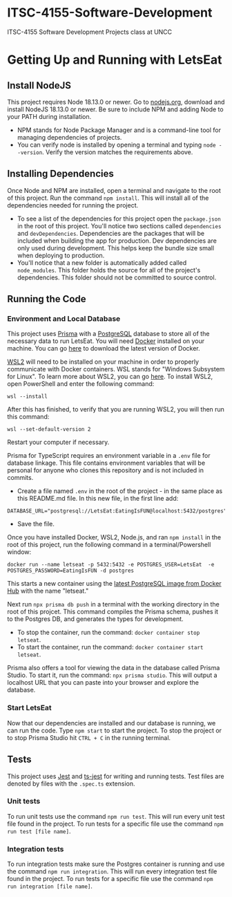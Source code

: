# ITSC-4155-Software-Development

ITSC-4155 Software Development Projects class at UNCC

# Getting Up and Running with LetsEat

## Install NodeJS

This project requires Node 18.13.0 or newer. Go to [nodejs.org](https://nodejs.org/en/), download and install NodeJS 18.13.0 or newer. Be sure to include NPM and adding Node to your PATH during installation.

- NPM stands for Node Package Manager and is a command-line tool for managing dependencies of projects.
- You can verify node is installed by opening a terminal and typing `node --version`. Verify the version matches the requirements above.

## Installing Dependencies

Once Node and NPM are installed, open a terminal and navigate to the root of this project. Run the command `npm install`. This will install all of the dependencies needed for running the project.

- To see a list of the dependencies for this project open the `package.json` in the root of this project. You'll notice two sections called `dependencies` and `devDependencies`. Dependencies are the packages that will be included when building the app for production. Dev dependencies are only used during development. This helps keep the bundle size small when deploying to production.
- You'll notice that a new folder is automatically added called `node_modules`. This folder holds the source for all of the project's dependencies. This folder should not be committed to source control.

## Running the Code

### Environment and Local Database

This project uses [Prisma](https://www.prisma.io) with a [PostgreSQL](https://www.postgresql.org/) database to store all of the necessary data to run LetsEat. You will need [Docker](https://www.docker.com/) installed on your machine. You can go [here](https://docs.docker.com/get-docker/) to download the latest version of Docker.

[WSL2](https://learn.microsoft.com/en-us/windows/wsl/install) will need to be installed on your machine in order to properly communicate with Docker containers. WSL stands for "Windows Subsystem for Linux". To learn more about WSL2, you can go [here](https://learn.microsoft.com/en-us/windows/wsl/about). To install WSL2, open PowerShell and enter the following command:

```
wsl --install
```

After this has finished, to verify that you are running WSL2, you will then run this command:

```
wsl --set-default-version 2
```

Restart your computer if necessary.

Prisma for TypeScript requires an environment variable in a `.env` file for database linkage. This file contains environment variables that will be personal for anyone who clones this repository and is not included in commits.

- Create a file named `.env` in the root of the project - in the same place as this README.md file. In this new file, in the first line add:

```
DATABASE_URL="postgresql://LetsEat:EatingIsFUN@localhost:5432/postgres"
```

- Save the file.

Once you have installed Docker, WSL2, Node.js, and ran `npm install` in the root of this project, run the following command in a terminal/Powershell window:

```
docker run --name letseat -p 5432:5432 -e POSTGRES_USER=LetsEat  -e POSTGRES_PASSWORD=EatingIsFUN -d postgres
```

This starts a new container using the [latest PostgreSQL image from Docker Hub](https://hub.docker.com/_/postgres) with the name "letseat."

Next run `npx prisma db push` in a terminal with the working directory in the root of this projcet. This command compiles the Prisma schema, pushes it to the Postgres DB, and generates the types for development.

- To stop the container, run the command: `docker container stop letseat`.
- To start the container, run the command: `docker container start letseat`.

Prisma also offers a tool for viewing the data in the database called Prisma Studio. To start it, run the command: `npx prisma studio`. This will output a localhost URL that you can paste into your browser and explore the database.

### Start LetsEat

Now that our dependencies are installed and our database is running, we can run the code. Type `npm start` to start the project. To stop the project or to stop Prisma Studio hit `CTRL + C` in the running terminal.

## Tests

This project uses [Jest](https://jestjs.io/) and [ts-jest](https://www.npmjs.com/package/ts-jest) for writing and running tests. Test files are denoted by files with the `.spec.ts` extension.

### Unit tests

To run unit tests use the command `npm run test`. This will run every unit test file found in the project. To run tests for a specific file use the command `npm run test [file name]`.

### Integration tests

To run integration tests make sure the Postgres container is running and use the command `npm run integration`. This will run every integration test file found in the project. To run tests for a specific file use the command `npm run integration [file name]`.

